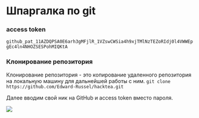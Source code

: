 # Шпаргалка по git

### access token
`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`

### Клонирование репозитория
Клонирование репозитория - это копирование удаленного репозитория на локальную машину для дальнейшей работы с ним.
`git clone https://github.com/Edward-Russel/hacktea.git`

Далее вводим свой ник на GitHub и access token вместо пароля.

![](./static/pucture0.png)
